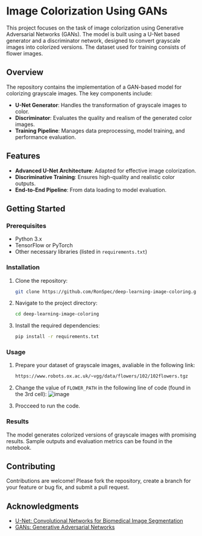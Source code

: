 # Image Colorization Using GANs

This project focuses on the task of image colorization using Generative Adversarial Networks (GANs). The model is built using a U-Net based generator and a discriminator network, designed to convert grayscale images into colorized versions. The dataset used for training consists of flower images.

## Overview

The repository contains the implementation of a GAN-based model for colorizing grayscale images. The key components include:

- **U-Net Generator**: Handles the transformation of grayscale images to color.
- **Discriminator**: Evaluates the quality and realism of the generated color images.
- **Training Pipeline**: Manages data preprocessing, model training, and performance evaluation.

## Features

- **Advanced U-Net Architecture**: Adapted for effective image colorization.
- **Discriminative Training**: Ensures high-quality and realistic color outputs.
- **End-to-End Pipeline**: From data loading to model evaluation.

## Getting Started

### Prerequisites

- Python 3.x
- TensorFlow or PyTorch
- Other necessary libraries (listed in `requirements.txt`)

### Installation

1. Clone the repository:
   ```bash
   git clone https://github.com/RonSpec/deep-learning-image-coloring.git
   ```
2. Navigate to the project directory:
   ```bash
   cd deep-learning-image-coloring
   ```
3. Install the required dependencies:
   ```bash
   pip install -r requirements.txt
   ```

### Usage

1. Prepare your dataset of grayscale images, avaliable in the following link:
   ```bash
   https://www.robots.ox.ac.uk/~vgg/data/flowers/102/102flowers.tgz
   ```
2. Change the value of `FLOWER_PATH` in the following line of code (found in the 3rd cell):
![image](https://github.com/user-attachments/assets/16b9f6d0-4022-4bef-848b-c5b19cb25ce7)

3. Procceed to run the code.

### Results

The model generates colorized versions of grayscale images with promising results. Sample outputs and evaluation metrics can be found in the notebook.

## Contributing

Contributions are welcome! Please fork the repository, create a branch for your feature or bug fix, and submit a pull request.

## Acknowledgments

- [U-Net: Convolutional Networks for Biomedical Image Segmentation](https://arxiv.org/abs/1505.04597)
- [GANs: Generative Adversarial Networks](https://arxiv.org/abs/1406.2661)
